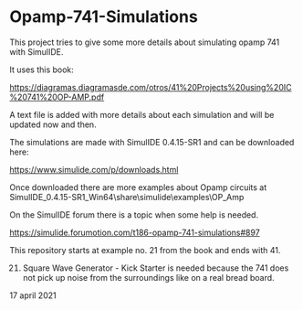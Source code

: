 # Opamp-741-Simulations

This project tries to give some more details about simulating opamp 741 with SimulIDE. 

It uses this book:

https://diagramas.diagramasde.com/otros/41%20Projects%20using%20IC%20741%20OP-AMP.pdf

A text file is added with more details about each simulation and will be updated now and then.

The simulations are made with SimulIDE 0.4.15-SR1 and can be downloaded here:

https://www.simulide.com/p/downloads.html

Once downloaded there are more examples about Opamp circuits at 
SimulIDE_0.4.15-SR1_Win64\share\simulide\examples\OP_Amp

On the SimulIDE forum there is a topic when some help is needed.

https://simulide.forumotion.com/t186-opamp-741-simulations#897

This repository starts at example no. 21 from the book and ends with 41.

21. Square Wave Generator - Kick Starter is needed because the 741 does not pick up 
noise from the surroundings like on a real bread board.

17 april 2021
